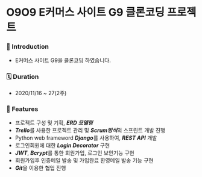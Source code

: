 # O9O9 E커머스 사이트 G9 클론코딩 프로젝트

### 📝 Introduction

- E커머스 사이트 G9을 클론코딩 하였습니다.

### 🗓 Duration

- 2020/11/16 ~ 27(2주)

### 📓 Features

- 프로젝트 구성 및 기획, ***ERD 모델링***
- ***Trello***를 사용한 프로젝트 관리 및 ***Scrum방식***의 스프린트 개발 진행
- Python web frameword ***Django***를 사용하여, ***REST API*** 개발
- 로그인회원에 대한 ***Login Decorator*** 구현
- ***JWT***, ***Bcrypt***를 통한 회원가입, 로그인 보안기능 구현
- 회원가입후 인증메일 발송 및 가입완료 환영메일 발송 기능 구현
- ***Git***을 이용한 협업 진행
